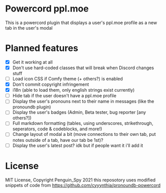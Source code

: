# Powercord ppl.moe

This is a powercord plugin that displays a user's ppl.moe profile as a new tab in the user's modal

# Planned features

- [x] Get it working at all
- [x] Don't use hard-coded classes that will break when Discord changes stuff
- [ ] Load icon CSS if Comfy theme (+ others?) is enabled
- [x] Don't commit copyright infringement
- [X] i18n (able to load them, only english  strings exist currently)
- [ ] Hide tab if the user doesn't have a ppl.moe profile
- [ ] Display the user's pronouns next to their name in messages (like the pronoundb plugin)
- [ ] Display the user's badges (Admin, Beta tester, bug reporter [any others?])
- [ ] Full markdown formatting (tables, using underscores, strikethrough, seperators, code & codeblocks, and more!)
- [ ] Change layout of modal a bit (move connections to their own tab, put notes outside of a tab, have our tab be 1st)?
- [ ] Display the user's latest post? idk but if people want it i'll add it

# License

MIT License, Copyright Penguin_Spy 2021
this reposotory uses modified snippets of code from https://github.com/cyyynthia/pronoundb-powercord
